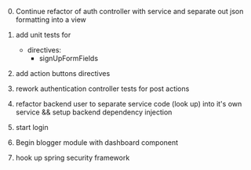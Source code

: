 0. Continue refactor of auth controller with service and separate out json
  formatting into a view

1. add unit tests for
    - directives:
      * signUpFormFields

2. add action buttons directives
3. rework authentication controller tests for post actions
4. refactor backend user to separate service code (look up) into it's own service
 && setup backend dependency injection

5. start login
6. Begin blogger module with dashboard component
7. hook up spring security framework
